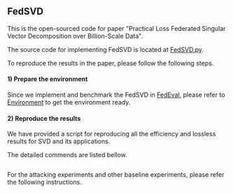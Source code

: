 ## FedSVD

This is the open-sourced code for paper "Practical Loss Federated Singular Vector Decomposition over Billion-Scale Data".

The source code for implementing FedSVD is located at [FedSVD.py](../../FedEval/strategy/FedSVD.py).

To reproduce the results in the paper, please follow the following steps.

#### 1) Prepare the environment

Since we implement and benchmark the FedSVD in [FedEval](https://github.com/Di-Chai/FedEval), please refer to [Environment](https://di-chai.github.io/FedEval/Environment.html) to get the environment ready.

#### 2) Reproduce the results

We have provided a script for reproducing all the efficiency and lossless results for SVD and its applications.

The detailed commends are listed bellow.

```bash

```

For the attacking experiments and other baseline experiments, please refer the following instructions.

```bash

```
